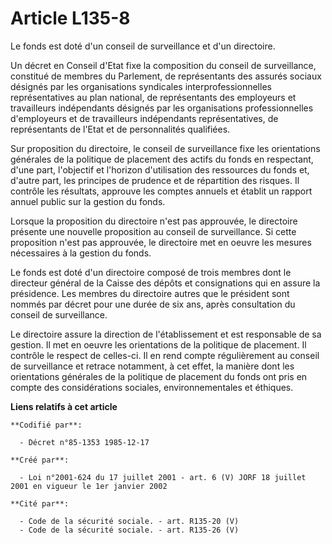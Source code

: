 # Article L135-8

Le fonds est doté d'un conseil de surveillance et d'un directoire.

Un décret en Conseil d'Etat fixe la composition du conseil de surveillance, constitué de membres du Parlement, de
représentants des assurés sociaux désignés par les organisations syndicales interprofessionnelles représentatives au plan
national, de représentants des employeurs et travailleurs indépendants désignés par les organisations professionnelles
d'employeurs et de travailleurs indépendants représentatives, de représentants de l'Etat et de personnalités qualifiées.

Sur proposition du directoire, le conseil de surveillance fixe les orientations générales de la politique de placement des
actifs du fonds en respectant, d'une part, l'objectif et l'horizon d'utilisation des ressources du fonds et, d'autre part,
les principes de prudence et de répartition des risques. Il contrôle les résultats, approuve les comptes annuels et établit
un rapport annuel public sur la gestion du fonds.

Lorsque la proposition du directoire n'est pas approuvée, le directoire présente une nouvelle proposition au conseil de
surveillance. Si cette proposition n'est pas approuvée, le directoire met en oeuvre les mesures nécessaires à la gestion du
fonds.

Le fonds est doté d'un directoire composé de trois membres dont le directeur général de la Caisse des dépôts et consignations
qui en assure la présidence. Les membres du directoire autres que le président sont nommés par décret pour une durée de six
ans, après consultation du conseil de surveillance.

Le directoire assure la direction de l'établissement et est responsable de sa gestion. Il met en oeuvre les orientations de
la politique de placement. Il contrôle le respect de celles-ci. Il en rend compte régulièrement au conseil de surveillance et
retrace notamment, à cet effet, la manière dont les orientations générales de la politique de placement du fonds ont pris en
compte des considérations sociales, environnementales et éthiques.

**Liens relatifs à cet article**

	**Codifié par**:

	  - Décret n°85-1353 1985-12-17

	**Créé par**:

	  - Loi n°2001-624 du 17 juillet 2001 - art. 6 (V) JORF 18 juillet 2001 en vigueur le 1er janvier 2002

	**Cité par**:

	  - Code de la sécurité sociale. - art. R135-20 (V)
	  - Code de la sécurité sociale. - art. R135-26 (V)
